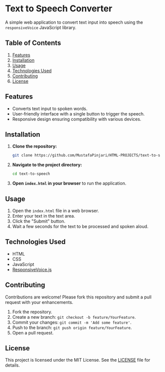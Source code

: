 # Text to Speech Converter

A simple web application to convert text input into speech using the `responsiveVoice` JavaScript library.

## Table of Contents
1. [Features](#features)
2. [Installation](#installation)
3. [Usage](#usage)
4. [Technologies Used](#technologies-used)
5. [Contributing](#contributing)
6. [License](#license)

## Features

- Converts text input to spoken words.
- User-friendly interface with a single button to trigger the speech.
- Responsive design ensuring compatibility with various devices.

## Installation

1. **Clone the repository:**
   ```bash
   git clone https://github.com/MustafaPinjari/HTML-PROJECTS/text-to-speech.git
   ```
2. **Navigate to the project directory:**
   ```bash
   cd text-to-speech
   ```
3. **Open `index.html` in your browser** to run the application.

## Usage

1. Open the `index.html` file in a web browser.
2. Enter your text in the text area.
3. Click the "Submit" button.
4. Wait a few seconds for the text to be processed and spoken aloud.

## Technologies Used

- HTML
- CSS
- JavaScript
- [ResponsiveVoice.js](https://responsivevoice.org/)

## Contributing

Contributions are welcome! Please fork this repository and submit a pull request with your enhancements.

1. Fork the repository.
2. Create a new branch: `git checkout -b feature/YourFeature`.
3. Commit your changes: `git commit -m 'Add some feature'`.
4. Push to the branch: `git push origin feature/YourFeature`.
5. Open a pull request.

## License

This project is licensed under the MIT License. See the [LICENSE](LICENSE) file for details.